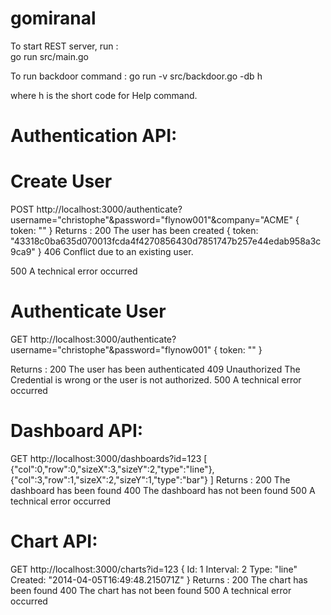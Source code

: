 gomiranal
=========

To start REST server, run :  
go run src/main.go

To run backdoor command : 
go run -v src/backdoor.go -db h

where h is the short code for Help command. 

Authentication API:
=================== 

Create User 
============

POST http://localhost:3000/authenticate?username="christophe"&password="flynow001"&company="ACME"
{
	token: ""
}
Returns :
200 The user has been created
{
token: "43318c0ba635d070013fcda4f4270856430d7851747b257e44edab958a3c9ca9"
}
406 Conflict due to an existing user.

500 A technical error occurred


Authenticate User 
===================

GET http://localhost:3000/authenticate?username="christophe"&password="flynow001"
{
	token: ""
}

Returns :
200 The user has been authenticated
409 Unauthorized The Credential is wrong or the user is not authorized.
500 A technical error occurred

Dashboard API:
=================== 
GET http://localhost:3000/dashboards?id=123
[
{"col":0,"row":0,"sizeX":3,"sizeY":2,"type":"line"},
{"col":3,"row":1,"sizeX":2,"sizeY":1,"type":"bar"}
]
Returns :
200 The dashboard has been found
400 The dashboard has not been found
500 A technical error occurred

Chart API:
=================== 
GET http://localhost:3000/charts?id=123
{
Id: 1
Interval: 2
Type: "line"
Created: "2014-04-05T16:49:48.215071Z"
}
Returns :
200 The chart has been found
400 The chart has not been found
500 A technical error occurred
